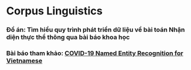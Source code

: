 # Corpus Linguistics

### Đồ án: Tìm hiểu quy trình phát triển dữ liệu về bài toán Nhận diện thực thể thông qua bài báo khoa học
### Bài báo tham khảo: [COVID-19 Named Entity Recognition for Vietnamese](https://github.com/VinAIResearch/PhoNER_COVID19)
## 
